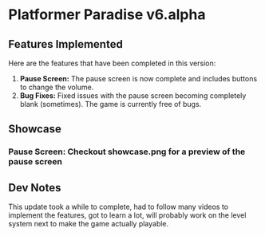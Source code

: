 # Platformer Paradise v6.alpha


## Features Implemented

Here are the features that have been completed in this version:

1. **Pause Screen:** The pause screen is now complete and includes buttons to change the volume.
2. **Bug Fixes:** Fixed issues with the pause screen becoming completely blank (sometimes). The game is currently free of bugs.

## Showcase 

### Pause Screen: Checkout showcase.png for a preview of the pause screen

## Dev Notes
This update took a while to complete, had to follow many videos to implement the features, got to learn a lot, will probably work on the level system next to make the game actually playable. 



